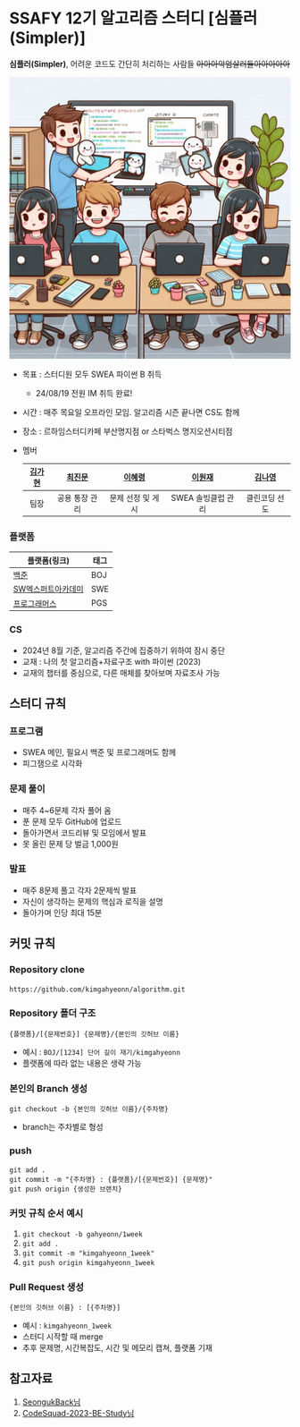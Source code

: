 # SSAFY 12기 알고리즘 스터디 [심플러(Simpler)] #
**심플러(Simpler)**, 어려운 코드도 간단히 처리하는 사람들 ~~아아아악엄살러들아아아아아~~

![이미지](./images/_66dbbd72-eb53-4f90-abbc-c1a6932679d9.jfif)
- 목표 : 스터디원 모두 SWEA 파이썬 B 취득
    - 24/08/19 전원 IM 취득 완료!
- 시간 : 매주 목요일 오프라인 모임. 알고리즘 시즌 끝나면 CS도 함께
- 장소 : 르하임스터디카페 부산명지점 or 스타벅스 명지오션시티점
- 멤버

    |[김가현](https://github.com/kimgahyeonn)|[최진문](https://github.com/jinmoon23)|[이혜령](https://github.com/hyerongii)|[이원재](https://github.com/dnjswoc)|[김나영](https://github.com/skdud5126)
    |:-:|:-:|:-:|:-:|:-:|
    |팀장|공용 통장 관리|문제 선정 및 게시|SWEA 솔빙클럽 관리|클린코딩 선도

### 플랫폼 ###
|플랫폼(링크)|태그|
|--|--|
|[백준](https://www.acmicpc.net)|BOJ|
|[SW엑스퍼트아카데미](https://swexpertacademy.com/main/main.do)|SWE|
|[프로그래머스](https://programmers.co.kr/)|PGS|

### CS ###
- 2024년 8월 기준, 알고리즘 주간에 집중하기 위하여 잠시 중단
- 교재 : 나의 첫 알고리즘+자료구조 with 파이썬 (2023)
- 교재의 챕터를 중심으로, 다른 매체를 찾아보며 자료조사 가능

## 스터디 규칙 ##

### 프로그램 ###
- SWEA 메인, 필요시 백준 및 프로그래머도 함께
- 피그잼으로 시각화

### 문제 풀이 ###
- 매주 4~6문제 각자 풀어 옴
- 푼 문제 모두 GitHub에 업로드
- 돌아가면서 코드리뷰 및 모임에서 발표
- 못 올린 문제 당 벌금 1,000원

### 발표 ###
- 매주 8문제 풀고 각자 2문제씩 발표
- 자신이 생각하는 문제의 핵심과 로직을 설명
- 돌아가며 인당 최대 15분

## 커밋 규칙 ##
### Repository clone ###
```
https://github.com/kimgahyeonn/algorithm.git
```

### Repository 폴더 구조 ###
```
{플랫폼}/[{문제번호}] {문제명}/{본인의 깃허브 이름}
```
- 예시 : `BOJ/[1234] 단어 길이 재기/kimgahyeonn`
- 플랫폼에 따라 없는 내용은 생략 가능

### 본인의 Branch 생성 ###

```
git checkout -b {본인의 깃허브 이름}/{주차명}
```
- branch는 주차별로 형성

### push ###
```
git add .
git commit -m "{주차명} : {플랫폼}/[{문제번호}] {문제명}"
git push origin {생성한 브랜치}
```

### 커밋 규칙 순서 예시 ###
1. `git checkout -b gahyeonn/1week`
2. `git add .`
3. `git commit -m "kimgahyeonn_1week"`
4. `git push origin kimgahyeonn_1week`

### Pull Request 생성 ###
```
{본인의 깃허브 이름} : [{주차명}]
```
- 예시 : `kimgahyeonn_1week`
- 스터디 시작할 때 merge
- 추후 문제명, 시간복잡도, 시간 및 메모리 캡쳐, 플랫폼 기재

## 참고자료 ##
1. [SeongukBack님](https://github.com/SeongukBaek/algoStudy)
2. [CodeSquad-2023-BE-Study님](https://github.com/CodeSquad-2023-BE-Study)
